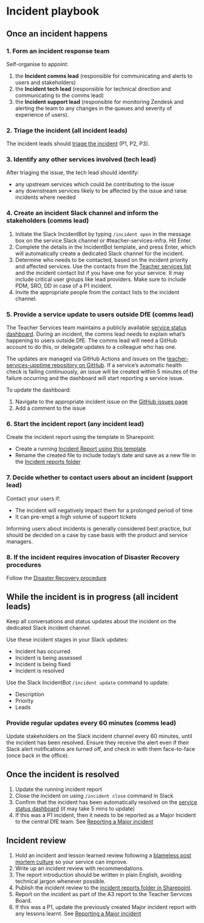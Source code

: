 # Incident playbook

## Once an incident happens

### 1. Form an incident response team

Self-organise to appoint:

1.  the **Incident comms lead**
    (responsible for communicating and alerts to users and stakeholders)
2.  the **Incident tech lead**
    (responsible for technical direction and communicating to the comms lead)
3. the **Incident support lead**
    (responsible for monitoring Zendesk and alerting the team to any changes in the queues and severity of experience of users).

### 2. Triage the incident (all incident leads)

The incident leads should [triage the incident](/operating-a-service/how-to-categorise-technical-incidents.html) (P1, P2, P3).

### 3. Identify any other services involved (tech lead)

After triaging the issue, the tech lead should identify:

- any upstream services which could be contributing to the issue
- any downstream services likely to be affected by the issue and raise incidents where needed

### 4. Create an incident Slack channel and inform the stakeholders (comms lead)

1. Initiate the Slack IncidentBot by typing `/incident open` in the message box on the service Slack channel or #teacher-services-infra. Hit Enter.
2. Complete the details in the IncidentBot template, and press Enter, which will automatically create a dedicated Slack channel for the incident.
3. Determine who needs to be contacted, based on the incident priority and affected services. Use the contacts from the [Teacher services list](https://educationgovuk.sharepoint.com.mcas.ms/sites/teacher-services-infrastructure/Lists/Teacher%20services%20list/AllItems.aspx) and the incident contact list if you have one for your service. It may include critical user groups like lead providers. Make sure to include PDM, SRO, DD in case of a P1 incident.
4. Invite the appropriate people from the contact lists to the incident channel.

### 5. Provide a service update to users outside DfE (comms lead)

The Teacher Services team maintains a publicly available [service status dashboard](https://teacher-services-status.education.gov.uk/). During an incident, the comms lead needs to explain what’s happening to users outside DfE. The comms lead will need a GitHub account to do this, or delegate updates to a colleague who has one.

The updates are managed via GitHub Actions and issues on the [teacher-services-upptime repository on GitHub](https://github.com/DFE-Digital/teacher-services-upptime). If a service’s automatic health check is failing continuously, an issue will be created within 5 minutes of the failure occurring and the dashboard will start reporting a service issue.

To update the dashboard:

1. Navigate to the appropriate incident issue on the [GitHub issues page](https://github.com/DFE-Digital/teacher-services-upptime/issues)
2. Add a comment to the issue

### 6. Start the incident report (any incident lead)

Create the incident report using the template in Sharepoint:

- Create a running [Incident Report using this template](https://educationgovuk.sharepoint.com/:w:/r/sites/TeacherServices/Shared%20Documents/Incidents/Incident%20report%20template.docx?d=w492d660483b642d3ba573293b133ff1c&csf=1&web=1&e=mW0xQJ)
- Rename the created file to include today’s date and save as a new file in the [Incident reports folder](https://educationgovuk.sharepoint.com/:f:/r/sites/TeacherServices/Shared%20Documents/Incidents/Reports?csf=1&web=1&e=IgTclP)

### 7. Decide whether to contact users about an incident (support lead)

Contact your users if:

* The incident will negatively impact them for a prolonged period of time
* It can pre-empt a high volume of support tickets

Informing users about incidents is generally considered best practice, but should be decided on a case by case basis with the product and service managers.

### 8. If the incident requires invocation of Disaster Recovery procedures

Follow the [Disaster Recovery procedure](https://github.com/DFE-Digital/teacher-services-cloud/blob/main/documentation/disaster-recovery.md)

## While the incident is in progress (all incident leads)

Keep all conversations and status updates about the incident on the dedicated Slack incident channel.

Use these incident stages in your Slack updates:

- Incident has occurred
- Incident is being assessed
- Incident is being fixed
- Incident is resolved

Use the Slack IncidentBot `/incident update` command to update:

- Description
- Priority
- Leads

### Provide regular updates every 60 minutes (comms lead)

Update stakeholders on the Slack incident channel every 60 minutes, until the incident has been resolved. Ensure they receive the alert even if their Slack alert notifications are turned off, and check in with them face-to-face (once back in the office).

## Once the incident is resolved

1. Update the running incident report
2. Close the incident on using `/incident close` command in Slack
3. Confirm that the incident has been automatically resolved on the [service status dashboard](https://teacher-services-status.education.gov.uk/) (it may take 5 mins to update)
4. If this was a P1 incident, then it needs to be reported as a Major Incident to the central DfE team. See [Reporting a Major incident](https://educationgovuk.sharepoint.com/:w:/r/sites/TeacherServices/Shared%20Documents/Incidents/Reporting%20an%20Incident%20as%20a%20Major%20Incident.docx?d=w20b0829dd7884ecf8db8ea587d416fb6&csf=1&web=1&e=nyb9tL)

## Incident review

1. Hold an incident and lesson learned review following a [blameless post mortem culture](https://codeascraft.com/2012/05/22/blameless-postmortems/) so your service can improve.
  1. Write up an incident review with recommendations.
  2. The report introduction should be written in plain English, avoiding technical jargon whenever possible.
2. Publish the incident review to the [incident reports folder in Sharepoint](https://educationgovuk.sharepoint.com/:f:/r/sites/TeacherServices/Shared%20Documents/Incidents/Reports?csf=1&web=1&e=IgTclP).
3. Report on the incident as part of the A3 report to the Teacher Services Board.
4. If this was a P1, update the previously created Major incident report with any lessons learnt. See [Reporting a Major incident](https://educationgovuk.sharepoint.com/:w:/r/sites/TeacherServices/Shared%20Documents/Incidents/Reporting%20an%20Incident%20as%20a%20Major%20Incident.docx?d=w20b0829dd7884ecf8db8ea587d416fb6&csf=1&web=1&e=nyb9tL)
